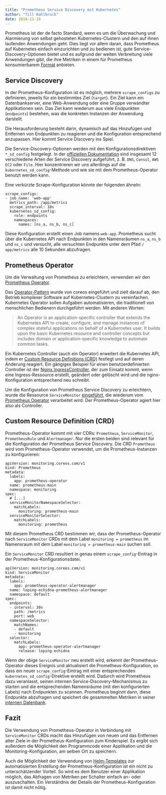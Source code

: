 ```yaml
---
title: "Prometheus Service Discovery mit Kubernetes"
author: "Till Kahlbrock"
date: 2018-11-16
---
```


Prometheus ist der de facto Standard, wenn es um die Überwachung und Alarmierung von selbst gehosteten Kubernetes-Clustern und den auf ihnen laufenden Anwendungen geht. Dies liegt vor allem daran, dass Prometheus auf Kubernetes einfach einzurichten und zu bedienen ist, gute Service-Discovery-Optionen bietet und es aufgrund der weiten Verbreitung viele Anwendungen gibt, die ihre Metriken in einem für Prometheus konsumierbarem [Format](https://github.com/prometheus/docs/blob/master/content/docs/instrumenting/exposition_formats.md#text-based-format) anbieten.

## Service Discovery
In der Prometheus-Konfiguration ist es möglich, mehrere `scrape_configs` zu definieren, jeweils für ein bestimmtes Ziel (`target`). Ein Ziel kann ein Datenbankserver, eine Web-Anwendung oder eine Gruppe verwandter Applikationen sein. Das Ziel kann wiederum aus viele Endpunkten (`endpoints`) bestehen, was die konkreten Instanzen der Anwendung darstellt.

Die Herausforderung besteht darin, dynamisch auf das Hinzufügen und Entfernen von Endpunkten zu reagieren und die Konfiguration entsprechend anzupassen. Hier kommt Service Discovery ins Spiel.

Die Service-Discovery-Optionen werden mit den Konfigurationsdirektiven `*_sd_config` festgelegt. In der [offiziellen Dokumentation](https://prometheus.io/docs/prometheus/latest/configuration/configuration/) sind insgesamt 12 verschiedene Arten der Service Discovery aufgeführt, z. B. `DNS`, `Consul`, `AWS` `EC2` oder `File`. Hier konzentrieren wir uns allerdings auf die `kubernetes_sd_config`-Methode und wie sie mit dem Prometheus-Operator benutzt werden kann.

Eine verkürzte Scrape-Konfiguration könnte der folgenden ähneln:
```
scrape_configs:
- job_name: 'web-app'
  metrics_path: /app/metrics
  scrape_interval: 10s
  kubernetes_sd_config:
    role: endpoints
    namespaces:
      names: [ns_a, ns_b, ns_c]
```
Diese Konfiguration erstellt einen Job namens `web-app`. Prometheus sucht über die Kubernetes API nach Endpunkten in den Namensräumen `ns_a`, `ns_b` und `ns_c` und versucht, alle versuchten Endpunkte unter dem Pfad `/ app/metrics` alle 10 Sekunden abzufragen.


## Prometheus Operator
Um die Verwaltung von Prometheus zu erleichtern, verwenden wir den [Prometheus Operator](https://github.com/coreos/prometheus-operator). 

Das [Operator-Pattern](https://coreos.com/blog/introducing-operators.html) wurde von coreos eingeführt und zielt darauf ab, den Betrieb komplexer Software auf Kubernetes-Clustern zu vereinfachen. Kubernetes Operator sollen Aufgaben automatisieren, die traditionell von menschlichen Bedienern durchgeführt werden.
Mit anderen Worten:

> An Operator is an application-specific controller that extends the Kubernetes API to create, configure, and manage instances of complex stateful applications on behalf of a Kubernetes user. It builds upon the basic Kubernetes resource and controller concepts but includes domain or application-specific knowledge to automate common tasks.

Ein Kubernetes Controller (auch ein Operator) erweitert die Kubernetes API, indem er [Custom Resource Definitions (CRD)](https://kubernetes.io/docs/concepts/extend-kubernetes/api-extension/custom-resources/) festlegt und auf deren Änderung reagiert. Ein gängiges Beispiel für einen benutzerdefinierten Controller ist der [Nginx IngressController](https://kubernetes.github.io/ingress-nginx/), der zum Einsatz kommt, wenn eine Ingress-Ressource erstellt, geändert oder gelöscht wird und die nginx-Konfiguration entsprechend neu schreibt.

Um die Konfiguration von Prometheus Service Discovery zu erleichtern, wurde die Ressource `ServiceMonitor` [eingeführt](https://github.com/coreos/prometheus-operator/blob/master/Documentation/design.md#servicemonitor), die wiederum vom [Prometheus Operator](https://github.com/coreos/prometheus-operator) verarbeitet wird. Der Prometheus-Operator agiert hier also als Controller.

## Custom Resource Definition (CRD)
Prometheus-Operator kommt mit vier CDRs: `Prometheus`, `ServiceMonitor`, `PrometheusRule` und `Alertmanager`. Nur die ersten beiden sind relevant für die Konfiguration der Prometheus Service Discovery. Die CRD `Prometheus` wird vom Prometheus-Operator verwendet, um die Prometheus-Instanzen zu konfigurieren:
```
apiVersion: monitoring.coreos.com/v1
kind: Prometheus
metadata:
  labels:
    app: prometheus-operator
  name: prometheus-main
  namespace: monitoring
spec:
  # [...]
  serviceMonitorNamespaceSelector:
    matchLabels:
      monitoring: prometheus-main
  serviceMonitorSelector:
    matchLabels:
      monitoring: prometheus
```
Mit diesem Prometheus CRD bestimmen wir, dass der Prometheus-Operator nach `ServiceMonitor` CRDs mit dem Label `monitoring = prometheus` im Namensraum mit dem Label `monitoring = prometheus-main` suchen soll.

Ein `ServiceMonitor` CRD resultiert in genau einem `scrape_config`-Eintrag in der Prometheus-Konfigurationsdatei.
```
apiVersion: monitoring.coreos.com/v1
kind: ServiceMonitor
metadata:
  labels:
    app: prometheus-operator-alertmanager
  name: loping-echidna-prometheus-alertmanager
  namespace: default
spec:
  endpoints:
  - interval: 30s
    path: /metrics
    port: web
  namespaceSelector:
    matchNames:
    - default
    - monitoring
  selector:
    matchLabels:
      app: prometheus-operator-alertmanager
      release: loping-echidna
```
Wenn der obige `ServiceMonitor` neu erstellt wird, erkennt der Prometheus-Operator dieses Ereignis und aktualisiert die Prometheus-Konfiguration, so dass ein neuer `scrape_config`-Eintrag mit einer entsprechenden `kubernetes_sd_config`-Direktive erstellt wird. Dadurch wird Prometheus dazu veranlasst, seinen internen Service-Discovery-Mechanismus zu starten und die entsprechenden Namensräume (mit den konfigurierten Labels) nach Endpunkten zu scannen. Prometheus beginnt dann, diese Endpunkte abzufragen und speichert die gesammelten Metriken in seiner [internen Datenbank](https://fabxc.org/tsdb/).

## Fazit
Die Verwendung von Prometheus-Operator in Verbindung mit `ServiceMonitor` CRDs macht das Hinzufügen von neuen und das Entfernen alter Ziele in der Prometheus-Konfiguration zum Kinderspiel. Es ergibt sich außerdem die Möglichkeit den Programmcode einer Applikation und die Monitoring-Konfiguration, am selben Ort zu speichern.

Auch die Möglichkeit der Verwendung von [Helm-Templates](https://helm.sh/) zur automatisierten Erstellung der Prometheus-Konfiguration ist ein nicht zu unterschätzender Vorteil. So wird es dem Benutzer einer Applikation möglich, das Abfragen von Metriken per Schalter einfach an- oder auszuschalten. Ein Verständnis der Details der Prometheus-Konfiguration ist damit nicht nötig.
